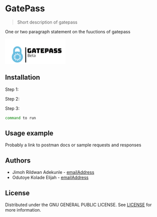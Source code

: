 # GatePass
> Short description of gatepass

One or two paragraph statement on the fuuctions of gatepass

![Gatepass logo](gatepass_logo.PNG)


## Installation

Step 1:

Step 2:

Step 3:
```sh
command to run
```

## Usage example

Probably a link to postman docs or sample requests and responses

## Authors

- Jimoh Rildwan Adekunle - [emailAddress](email_link)
- Odutoye Kolade Elijah - [emailAddress](email_link)

## License

Distributed under the GNU GENERAL PUBLIC LICENSE. See [LICENSE](LICENSE) for more information.
